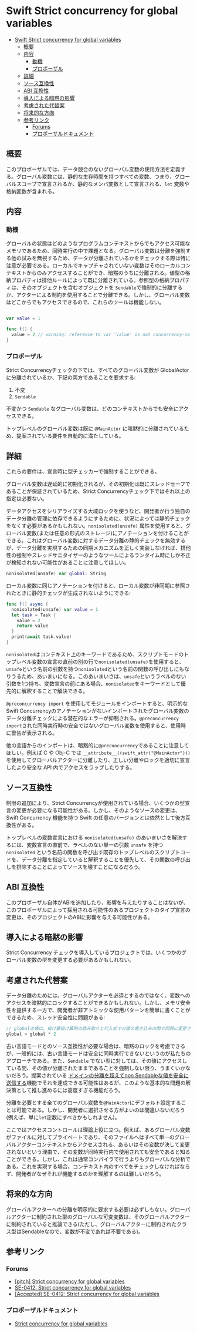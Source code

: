 # Swift Strict concurrency for global variables

- [Swift Strict concurrency for global variables](#swift-strict-concurrency-for-global-variables)
  - [概要](#概要)
  - [内容](#内容)
    - [動機](#動機)
    - [プロポーザル](#プロポーザル)
  - [詳細](#詳細)
  - [ソース互換性](#ソース互換性)
  - [ABI 互換性](#abi-互換性)
  - [導入による暗黙の影響](#導入による暗黙の影響)
  - [考慮された代替案](#考慮された代替案)
  - [将来的な方向](#将来的な方向)
  - [参考リンク](#参考リンク)
    - [Forums](#forums)
    - [プロポーザルドキュメント](#プロポーザルドキュメント)


## 概要

このプロポーザルでは、データ競合のないグローバル変数の使用方法を定義する。グローバル変数には、静的な生存時間を持つすべての変数、つまり、グローバルスコープで宣言されるか、静的なメンバ変数として宣言される、`let` 変数や格納変数が含まれる。

## 内容

### 動機

グローバルの状態はどのようなプログラムコンテキストからでもアクセス可能なメモリであるため、同時実行の中で課題となる。グローバル変数は分離を強制する他の試みを無視するため、データが分離されているかをチェックする際は特に注意が必要である。ローカルでキャプチャされていない変数はそのローカルコンテキストからのみアクセスすることができ、暗黙のうちに分離される。値型の格納プロパティは排他ルールによって既に分離されている。参照型の格納プロパティは、そのオブジェクトを含むオブジェクトを `Sendable`で強制的に分離するか、アクターによる制約を使用することで分離できる。しかし、グローバル変数はどこからでもアクセスできるので、これらのツールは機能しない。

```swift

var value = 1

func f() {
  value = 2 // warning: reference to var 'value' is not concurrency-safe because it involves shared mutable state
}
```

### プロポーザル

Strict Concurrencyチェックの下では、すべてのグローバル変数が GlobalActor に分離されているか、下記の両方であることを要求する:

1. 不変
2. `Sendable`

不変かつ `Sendable` なグローバル変数は、どのコンテキストからでも安全にアクセスできる。

トップレベルのグローバル変数は既に `@MainActor` に暗黙的に分離されているため、提案されている要件を自動的に満たしている。

## 詳細

これらの要件は、宣言時に型チェッカーで強制することができる。

グローバル変数は遅延的に初期化されるが、その初期化は既にスレッドセーフであることが保証されているため、Strict Concurrencyチェック下ではそれ以上の指定は必要ない。

データアクセスをシリアライズする大域ロックを使うなど、開発者が行う独自のデータ分離の管理に依存できるようにするために、状況によっては静的チェックをなくす必要があるかもしれない。`nonisolated(unsafe)` 属性を使用すると、グローバル変数(または任意の形式のストレージ)にアノテーションを付けることができる。これはグローバル変数に対するデータ分離の静的チェックを無効するが、データ分離を実現するための同期メカニズムを正しく実装しなければ、排他性の強制やスレッドサニタイザーのようなツールによるランタイム時にしか不正が検知されない可能性があることに注意してほしい。

```swift
nonisolated(unsafe) var global: String
```
ローカル変数に同じアノテーションを付けると、ローカル変数が非同期に参照されたときに静的チェックが生成されないようにできる:

```swift
func f() async {
  nonisolated(unsafe) var value = 1
  let task = Task {
    value = 2
    return value
  }
  print(await task.value)
}
```

`nonisolated`はコンテキスト上のキーワードであるため、スクリプトモードのトップレベル変数の宣言の直前の別の行で`nonisolated(unsafe)`を使用すると、`unsafe`という名前の引数を持つ`nonisolated`という名前の関数の呼び出しにもなりうるため、あいまいになる。このあいまいさは、`unsafe`というラベルのない引数を1つ持ち、変数宣言の前にある場合、`nonisolated`をキーワードとして優先的に解釈することで解決できる。

`@preconcurrency import` を使用してモジュールをインポートすると、明示的なSwift Concurrencyのアノテーションがないインポートされたグローバル変数のデータ分離チェックによる潜在的なエラーが抑制される。`@preconcurrency import`された同時実行時の安全ではないグローバル変数を使用すると、使用時に警告が表示される。

他の言語からのインポートは、暗黙的に`@preconcurrency`であることに注意してほしい。例えば C や Obj-C では `__attribute__((swift_attr("@MainActor")))` を使用してグローバルアクターに分離したり、正しい分離やロックを適切に宣言したより安全な API 内でアクセスをラップしたりする。

## ソース互換性

制限の追加により、Strict Concurrencyが使用されている場合、いくつかの型宣言の変更が必要になる可能性がある。しかし、そのようなソースの変更は、Swift Concurrency 機能を持つ Swift の任意のバージョンとは依然として後方互換性がある。

トップレベルの変数宣言における `nonisolated(unsafe)` のあいまいさを解決するには、変数宣言の直前で、ラベルのない単一の引数 `unsafe` を持つ `nonisolated` という名前の関数を呼び出す既存のトップレベルのスクリプトコードを、データ分離を指定していると解釈することを優先して、その関数の呼び出しを排除することによってソースを壊すことになるだろう。

## ABI 互換性

このプロポーザル自体がABIを追加したり、影響を与えたりすることはないが、このプロポーザルによって採用される可能性のあるプロジェクトのタイプ宣言の変更は、そのプロジェクトのABIに影響を与える可能性がある。

## 導入による暗黙の影響

Strict Concurrency チェックを導入しているプロジェクトでは、いくつかのグローバル変数の型を変更する必要があるかもしれない。

## 考慮された代替案

データ分離のためには、グローバルアクターを必須とするのではなく、変数へのアクセスを暗黙的にロックすることができるかもしれない。しかし、メモリ安全性を提供する一方で、開発者が非アトミックな使用パターンを簡単に書くことができるため、スレッド安全性に問題がある:

```swift
// globalの値は、掛け算掛け算時の読み取りと代入式での値の書き込みの間で同時に変更される可能性がある。
global = global * 2
```

古い言語モードとのソース互換性が必要な場合は、暗黙のロックを考慮できるが、一般的には、古い言語モードは安全に同時実行できないというのが私たちのアプローチである。また、`Sendable` でない型に対しては、その値にアクセスしている間、その値が分離されたままであることを強制しない限り、うまくいかないだろう。提案されている [ドメインの分離を超えてnon Sendableな値を安全に送信する](https://forums.swift.org/t/pitch-safely-sending-non-sendable-values-across-isolation-domains/66566)機能でそれを達成できる可能性はあるが、このような基本的な問題の解決策として推し進めるには高度すぎる機能だろう。

分離を必要とする全てのグローバル変数を`@MainActor`にデフォルト設定することは可能である。しかし、開発者に選択させる方がよいのは間違いないだろう(例えば、単に`let`定数にすべきかもしれません)。

ここではアクセスコントロールは理論上役に立つ。例えば、あるグローバル変数がファイルに対してプライベートであり、そのファイルへはすべて単一のグローバルアクターコンテキストからアクセスされる、あるいはその変数が決して変更されないという理由で、その変数が同時実行内で使用されても安全であると知ることができる。しかし、これは通常コンパイラで行うよりもグローバルな分析である。これを実現する場合、コンテキスト内のすべてをチェックしなければならず、開発者がなぜそれが機能するのかを理解するのは難しいだろう。

## 将来的な方向

グローバルアクターへの分離を明示的に要求する必要は必ずしもない。グローバルアクターに制約された型のグローバルな可変変数は、そのグローバルアクターに制約されていると推論できる(ただし、グローバルアクターに制約されたクラス型はSendableなので、変数が不変であれば不要である)。

## 参考リンク

### Forums

- [[pitch] Strict concurrency for global variables](https://forums.swift.org/t/pitch-strict-concurrency-for-global-variables/66908)
- [SE-0412: Strict concurrency for global variables](https://forums.swift.org/t/se-0412-strict-concurrency-for-global-variables/68352)
- [[Accepted] SE-0412: Strict concurrency for global variables](https://forums.swift.org/t/accepted-se-0412-strict-concurrency-for-global-variables/69004)

### プロポーザルドキュメント

- [Strict concurrency for global variables](https://github.com/apple/swift-evolution/blob/main/proposals/0412-strict-concurrency-for-global-variables.md)